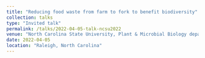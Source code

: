 ```yaml
---
title: "Reducing food waste from farm to fork to benefit biodiversity"
collection: talks
type: "Invited talk"
permalink: /talks/2022-04-05-talk-ncsu2022
venue: "North Carolina State University, Plant & Microbial Biology department seminar"
date: 2022-04-05
location: "Raleigh, North Carolina"
---
```

